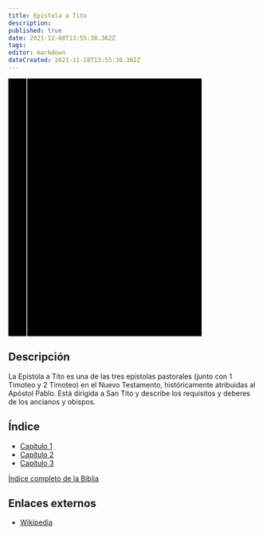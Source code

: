 ```yaml
---
title: Epístola a Tito
description: 
published: true
date: 2021-12-08T13:55:38.362Z
tags: 
editor: markdown
dateCreated: 2021-11-28T13:55:38.362Z
---
```


<div class="urantiapedia-book-front urantiapedia-book-bible">
<svg xmlns="http://www.w3.org/2000/svg"
	width="102.6mm" height="136.8mm"
	viewBox="0 0 102.6 136.8" version="1.1">
	<g transform="translate(-7,-5)">
		<rect width="9.6" height="136.8" x="7" y="5" />
		<rect width="96.9" height="136.8" x="17" y="5" />
		<text style="font-size:5px" x="61" y="22">LA BIBLIA</text>
		<text style="font-size:4px" x="61" y="125">Biblia Reina Valera, 1960</text>
		<text style="font-size:9px" x="61" y="60">Epístola a Tito</text>
	</g>
</svg>
</div>

## Descripción


La Epístola a Tito es una de las tres epístolas pastorales (junto con 1 Timoteo y 2 Timoteo) en el Nuevo Testamento, históricamente atribuidas al Apóstol Pablo. Está dirigida a San Tito y describe los requisitos y deberes de los ancianos y obispos. 

## Índice

- [Capítulo 1](/es/Bible/Titus/1)
- [Capítulo 2](/es/Bible/Titus/2)
- [Capítulo 3](/es/Bible/Titus/3)


[Índice completo de la Biblia](/es/index/bible)


## Enlaces externos

- [Wikipedia](https://en.wikipedia.org/wiki/Epistle_to_Titus)